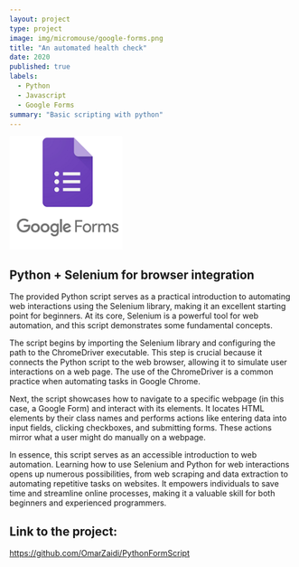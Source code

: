 ```yaml
---
layout: project
type: project
image: img/micromouse/google-forms.png
title: "An automated health check"
date: 2020
published: true
labels:
  - Python
  - Javascript
  - Google Forms
summary: "Basic scripting with python"
---
```

<div class="text-center p-4">
  <img width="200px" height="200px" src="../img/micromouse/google-forms.png" class="img-thumbnail" >
</div>

## Python + Selenium for browser integration
The provided Python script serves as a practical introduction to automating web interactions using the Selenium library, making it an excellent starting point for beginners. At its core, Selenium is a powerful tool for web automation, and this script demonstrates some fundamental concepts. 

The script begins by importing the Selenium library and configuring the path to the ChromeDriver executable. This step is crucial because it connects the Python script to the web browser, allowing it to simulate user interactions on a web page. The use of the ChromeDriver is a common practice when automating tasks in Google Chrome. 

Next, the script showcases how to navigate to a specific webpage (in this case, a Google Form) and interact with its elements. It locates HTML elements by their class names and performs actions like entering data into input fields, clicking checkboxes, and submitting forms. These actions mirror what a user might do manually on a webpage. 

In essence, this script serves as an accessible introduction to web automation. Learning how to use Selenium and Python for web interactions opens up numerous possibilities, from web scraping and data extraction to automating repetitive tasks on websites. It empowers individuals to save time and streamline online processes, making it a valuable skill for both beginners and experienced programmers.


## Link to the project:
https://github.com/OmarZaidi/PythonFormScript
